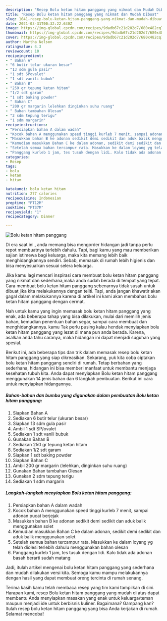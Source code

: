 ```yaml
---
description: "Resep Bolu ketan hitam panggang yang nikmat dan Mudah Dibuat"
title: "Resep Bolu ketan hitam panggang yang nikmat dan Mudah Dibuat"
slug: 1041-resep-bolu-ketan-hitam-panggang-yang-nikmat-dan-mudah-dibuat
date: 2021-03-31T00:32:22.630Z
image: https://img-global.cpcdn.com/recipes/9dadb67c21d202d7/680x482cq70/bolu-ketan-hitam-panggang-foto-resep-utama.jpg
thumbnail: https://img-global.cpcdn.com/recipes/9dadb67c21d202d7/680x482cq70/bolu-ketan-hitam-panggang-foto-resep-utama.jpg
cover: https://img-global.cpcdn.com/recipes/9dadb67c21d202d7/680x482cq70/bolu-ketan-hitam-panggang-foto-resep-utama.jpg
author: Martha Nelson
ratingvalue: 4.3
reviewcount: 10
recipeingredient:
- " Bahan A"
- "6 butir telur ukuran besar"
- "13 sdm gula pasir"
- "1 sdt SPovalet"
- "1 sdt vanili bubuk"
- " Bahan B"
- "250 gr tepung ketan hitam"
- "1/2 sdt garam"
- "1 sdt baking powder"
- " Bahan C"
- "200 gr margarin lelehkan dinginkan suhu ruang"
- " Bahan tambahan Olesan"
- "2 sdm tepung terigu"
- "1 sdm margarin"
recipeinstructions:
- "Persiapkan bahan A dalam wadah"
- "Kocok bahan A menggunakan speed tinggi kurleb 7 menit, sampai adonan pucat berjejak"
- "Masukkan bahan B ke adonan sedikit demi sedikit dan aduk balik menggunakan solet"
- "Kemudian masukkan Bahan C ke dalam adonan, sedikit demi sedikit dan aduk balik menggunakan solet"
- "Setelah semua bahan tercampur rata. Masukkan ke dalam loyang yg telah diolesi terlebih dahulu menggunakan bahan olesan"
- "Panggang kurleb 1 jam, tes tusuk dengan lidi. Kalo tidak ada adonan basah berarti sudah matang"
categories:
- Resep
tags:
- bolu
- ketan
- hitam

katakunci: bolu ketan hitam 
nutrition: 277 calories
recipecuisine: Indonesian
preptime: "PT12M"
cooktime: "PT37M"
recipeyield: "1"
recipecategory: Dinner

---
```



![Bolu ketan hitam panggang](https://img-global.cpcdn.com/recipes/9dadb67c21d202d7/680x482cq70/bolu-ketan-hitam-panggang-foto-resep-utama.jpg)

Di era  saat ini , anda memang bisa mengorder hidangan jadi tanpa perlu repot membuatnya terlebih dahulu. Tapi, bagi kamu yang mau memberikan sajian istimewa bagi keluarga, maka kita memang lebih baik menghidangkannya sendiri. Sebab, memasak di rumah lebih higienis dan bisa menyesuaikan sesuai selera keluarga.

Jika kamu lagi mencari inspirasi cara membuat bolu ketan hitam panggang yang nikmat dan sederhana,maka anda sudah berada di tempat yang tepat. Cara membuat bolu ketan hitam panggang  sebenarnya tidak susah untuk dibuat jika kita melakukannya dengan teliti. Tapi, anda jangan khawatir akan gagal dalam melakukannya 
karena di artikel ini kami akan membahas bolu ketan hitam panggang dengan cermat.  



Nah untuk kamu yang ingin memasak bolu ketan hitam panggang yang enak, ada beberapa tahap yang bisa dilakukan, mulai dari memilih jenis bahan, kemudian penentuan bahan segar, sampai cara membuat dan menghidangkannya. kamu Tak perlu pusing kalau hendak menyiapkan bolu ketan hitam panggang yang lezat di mana pun anda berada. Karena, asalkan anda  tahu caranya, maka hidangan ini dapat menjadi suguhan yang spesial.

Berikut ini, ada beberapa tips dan trik dalam memasak resep bolu ketan hitam panggang yang siap dikreasikan. Sekarang, yuk kita coba ciptakan bolu ketan hitam panggang sendiri di rumah. Tetap berbahan yang sederhana, hidangan ini bisa memberi manfaat untuk membantu menjaga kesehatan tubuh kita. Anda dapat menyiapkan Bolu ketan hitam panggang menggunakan 14 jenis bahan dan 6 langkah pembuatan. Berikut ini cara untuk menyiapkan hidangannya.

<!--inarticleads1-->

##### Bahan-bahan dan bumbu yang digunakan dalam pembuatan Bolu ketan hitam panggang:

1. Siapkan  Bahan A
1. Sediakan 6 butir telur (ukuran besar)
1. Siapkan 13 sdm gula pasir
1. Ambil 1 sdt SP/ovalet
1. Sediakan 1 sdt vanili bubuk
1. Gunakan  Bahan B
1. Sediakan 250 gr tepung ketan hitam
1. Sediakan 1/2 sdt garam
1. Siapkan 1 sdt baking powder
1. Siapkan  Bahan C
1. Ambil 200 gr margarin (lelehkan, dinginkan suhu ruang)
1. Gunakan  Bahan tambahan Olesan
1. Gunakan 2 sdm tepung terigu
1. Sediakan 1 sdm margarin




<!--inarticleads2-->

##### Langkah-langkah menyiapkan Bolu ketan hitam panggang:

1. Persiapkan bahan A dalam wadah
1. Kocok bahan A menggunakan speed tinggi kurleb 7 menit, sampai adonan pucat berjejak
1. Masukkan bahan B ke adonan sedikit demi sedikit dan aduk balik menggunakan solet
1. Kemudian masukkan Bahan C ke dalam adonan, sedikit demi sedikit dan aduk balik menggunakan solet
1. Setelah semua bahan tercampur rata. Masukkan ke dalam loyang yg telah diolesi terlebih dahulu menggunakan bahan olesan
1. Panggang kurleb 1 jam, tes tusuk dengan lidi. Kalo tidak ada adonan basah berarti sudah matang




Jadi, itulah artikel mengenai  bolu ketan hitam panggang  yang sederhana dan mudah dilakukan versi kita. Semoga kamu mampu melakukannya dengan hasil yang dapat membuat oreng tercinta di rumah senang. 

Terima kasih kamu telah membaca resep yang tim kami tampilkan di sini. Harapan kami, resep  Bolu ketan hitam panggang yang mudah di atas dapat membantu Anda menyiapkan masakan yang enak untuk keluarga/teman maupun menjadi ide untuk berbisnis kuliner. Bagaimana? Gampang kan? Itulah resep bolu ketan hitam panggang yang bisa Anda kerjakan di rumah. Selamat mencoba!

